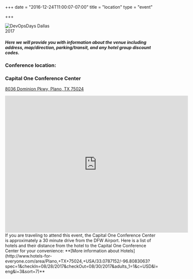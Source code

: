 +++
date = "2016-12-24T11:00:07-07:00"
title = "location"
type = "event"

+++
<div style="float:left;">
  <img alt="DevOpsDays Dallas 2017" src="/events/2017-dallas/capone-confcntr.jpg" style="max-width: 90%;">
</div><br><br>

##### Here we will provide you with information about the venue including address, map/direction, parking/transit, and any hotel group discount codes.

### <b>Conference location:</b> 
### Capital One Conference Center<br>
[8036 Dominion Pkwy, Plano, TX 75024](https://goo.gl/maps/CKsBtq3ojbL2)

<iframe src="https://www.google.com/maps/embed?pb=!1m23!1m12!1m3!1d53487.274085068355!2d-96.84192784069967!3d33.08397819767411!2m3!1f0!2f0!3f0!3m2!1i1024!2i768!4f13.1!4m8!3e6!4m0!4m5!1s0x864c3ccf60e1ea8b%3A0x330a15834a1cd2c4!2sCapital+One+Plano+Conference+Center%2C+Plano%2C+TX+75024!3m2!1d33.083911199999996!2d-96.8068224!5e0!3m2!1sen!2sus!4v1488910464972" width="600" height="450" frameborder="0" style="border:0" allowfullscreen></iframe>

<!-- {{< event_map >}} -->
<br>
If you are traveling to attend this event, the Capital One Conference Center is approximately a 30 minute drive from the DFW Airport.  Here is a list of hotels and their distance from the hotel to the Capital One Conference Center for your convenience: **[More information about Hotels](http://www.hotels-for-everyone.com/area/Plano,+TX+75024,+USA/33.0787152/-96.8083063?spec=1&checkIn=08/28/2017&checkOut=08/30/2017&adults_1=1&c=USD&l=eng&i=3&sort=7)**
<br>
<br>
<!-- Go to www.addthis.com/dashboard to customize your tools -->
<div class="addthis_horizontal_follow_toolbox"></div>
<!-- Go to www.addthis.com/dashboard to customize your tools -->
<script type="text/javascript" src="//s7.addthis.com/js/300/addthis_widget.js#pubid=ra-5724f5b54cc142a1"></script>

